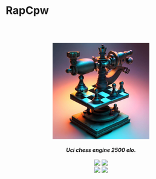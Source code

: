 # RapCpw

<div align="center" style="padding-top: 50px">
<img src="/Resources/RapCpw.png" />
    <br>
    <br>
    <b><i>Uci chess engine 2500 elo.</i></b>
    <br>
    <br>
    <img src="https://img.shields.io/github/downloads/Thibor/RapCpw/total?color=critical&style=for-the-badge">
    <img src="https://img.shields.io/github/license/Thibor/RapCpw?color=blue&style=for-the-badge">
    <br>
    <img src="https://img.shields.io/github/v/release/Thibor/RapCpw?color=blue&label=Latest%20release&style=for-the-badge">
    <img src="https://img.shields.io/github/last-commit/Thibor/RapCpw?color=critical&style=for-the-badge">
</div>
